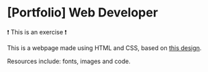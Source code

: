 # [Portfolio] Web Developer

❗ This is an exercise ❗

This is a webpage made using HTML and CSS, based on [this design](https://www.figma.com/file/I2wIWI0RoQ8zAq7GY8tYaF/Web-Developer-Portfolio---Personal-Site-(Community)?type=design&node-id=240%3A274&mode=design&t=eEsxTDp52VckWNYi-1).

Resources include: fonts, images and code.